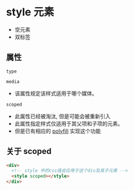 
# style 元素

+ 空元素
+ 双标签

## 属性

`type`

`media`
  + 该属性规定该样式适用于哪个媒体。

`scoped`
  + 此属性已经被淘汰, 但是可能会被重新引入
  + 此属性指定样式仅适用于其父项和子项的元素。
  + 但是已有相应的 [polyfill](https://github.com/samthor/scoped) 实现这个功能 

## 关于 scoped

```html
<div>
  <!-- style 中的css值会应用于这个div及其子元素 -->
  <style scoped></style>
</div>

```